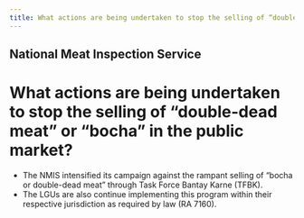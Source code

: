 ```yaml
---
title: What actions are being undertaken to stop the selling of “double-dead meat” or “bocha” in the public market
---
```


## National Meat Inspection Service

# What actions are being undertaken to stop the selling of “double-dead meat” or “bocha” in the public market?


 - The NMIS intensified its campaign against the rampant selling of “bocha or double-dead meat” through Task Force Bantay Karne (TFBK).  
 - The LGUs are also continue implementing this program within their respective jurisdiction as required by law (RA 7160).
